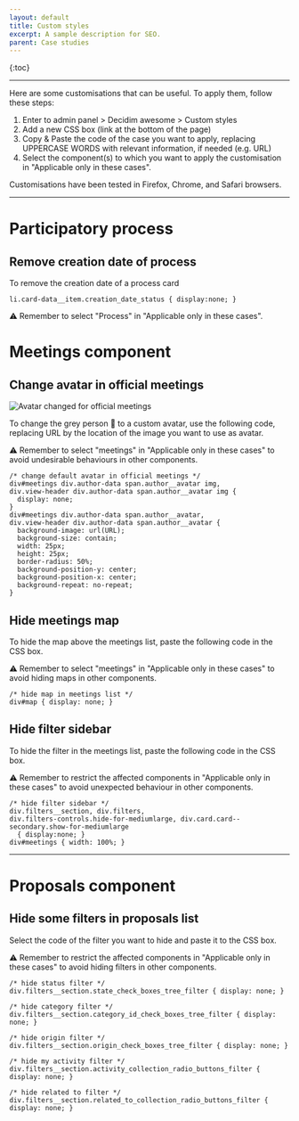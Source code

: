 ```yaml
---
layout: default
title: Custom styles
excerpt: A sample description for SEO.
parent: Case studies
---
```

{:toc}

***

Here are some customisations that can be useful. To apply them, follow these steps:
1. Enter to admin panel > Decidim awesome > Custom styles
1. Add a new CSS box (link at the bottom of the page)
1. Copy & Paste the code of the case you want to apply, replacing UPPERCASE WORDS with relevant information, if needed (e.g. URL)
1. Select the component(s) to which you want to apply the customisation in "Applicable only in these cases".

Customisations have been tested in Firefox, Chrome, and Safari browsers.

***
# Participatory process

## Remove creation date of process

To remove the creation date of a process card

```
li.card-data__item.creation_date_status { display:none; }
```
⚠️ Remember to select "Process" in "Applicable only in these cases".

# Meetings component

## Change avatar in official meetings

![Avatar changed for official meetings](http://demo.platoniq.net/uploads/decidim/attachment/file/108/big_official-meeting.png)

To change the grey person 👤  to a custom avatar, use the following code, replacing URL by the location of the image you want to use as avatar.

⚠️ Remember to select "meetings" in "Applicable only in these cases" to avoid undesirable behaviours in other components.

```
/* change default avatar in official meetings */
div#meetings div.author-data span.author__avatar img,
div.view-header div.author-data span.author__avatar img {
  display: none;
}
div#meetings div.author-data span.author__avatar,
div.view-header div.author-data span.author__avatar {
  background-image: url(URL);
  background-size: contain;
  width: 25px;
  height: 25px;
  border-radius: 50%;
  background-position-y: center;
  background-position-x: center;
  background-repeat: no-repeat;
}
```

## Hide meetings map

To hide the map above the meetings list, paste the following code in the CSS box.

⚠️ Remember to select "meetings" in "Applicable only in these cases" to avoid hiding maps in other components.

```
/* hide map in meetings list */
div#map { display: none; }
```

## Hide filter sidebar

To hide the filter in the meetings list, paste the following code in the CSS box.

⚠️ Remember to restrict the affected components in "Applicable only in these cases" to avoid unexpected behaviour in other components.

```
/* hide filter sidebar */
div.filters__section, div.filters,
div.filters-controls.hide-for-mediumlarge, div.card.card--secondary.show-for-mediumlarge
  { display:none; }
div#meetings { width: 100%; }
```

***

# Proposals component

## Hide some filters in proposals list

Select the code of the filter you want to hide and paste it to the CSS box.

⚠️ Remember to restrict the affected components in "Applicable only in these cases" to avoid hiding filters in other components.

```
/* hide status filter */
div.filters__section.state_check_boxes_tree_filter { display: none; }

/* hide category filter */
div.filters__section.category_id_check_boxes_tree_filter { display: none; }

/* hide origin filter */
div.filters__section.origin_check_boxes_tree_filter { display: none; }

/* hide my activity filter */
div.filters__section.activity_collection_radio_buttons_filter { display: none; }

/* hide related to filter */
div.filters__section.related_to_collection_radio_buttons_filter { display: none; }
```

